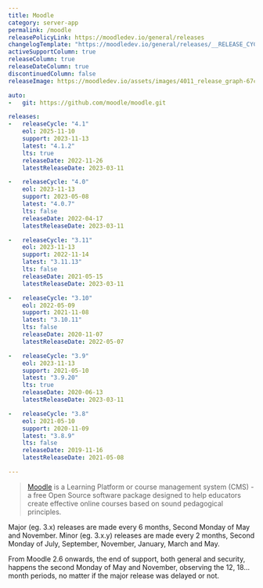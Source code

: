 ```yaml
---
title: Moodle
category: server-app
permalink: /moodle
releasePolicyLink: https://moodledev.io/general/releases
changelogTemplate: "https://moodledev.io/general/releases/__RELEASE_CYCLE__/__LATEST__"
activeSupportColumn: true
releaseColumn: true
releaseDateColumn: true
discontinuedColumn: false
releaseImage: https://moodledev.io/assets/images/4011_release_graph-67c5dac3e7ba705cf567a8624dc50c3d.png

auto:
-   git: https://github.com/moodle/moodle.git

releases:
-   releaseCycle: "4.1"
    eol: 2025-11-10
    support: 2023-11-13
    latest: "4.1.2"
    lts: true
    releaseDate: 2022-11-26
    latestReleaseDate: 2023-03-11

-   releaseCycle: "4.0"
    eol: 2023-11-13
    support: 2023-05-08
    latest: "4.0.7"
    lts: false
    releaseDate: 2022-04-17
    latestReleaseDate: 2023-03-11

-   releaseCycle: "3.11"
    eol: 2023-11-13
    support: 2022-11-14
    latest: "3.11.13"
    lts: false
    releaseDate: 2021-05-15
    latestReleaseDate: 2023-03-11

-   releaseCycle: "3.10"
    eol: 2022-05-09
    support: 2021-11-08
    latest: "3.10.11"
    lts: false
    releaseDate: 2020-11-07
    latestReleaseDate: 2022-05-07

-   releaseCycle: "3.9"
    eol: 2023-11-13
    support: 2021-05-10
    latest: "3.9.20"
    lts: true
    releaseDate: 2020-06-13
    latestReleaseDate: 2023-03-11

-   releaseCycle: "3.8"
    eol: 2021-05-10
    support: 2020-11-09
    latest: "3.8.9"
    lts: false
    releaseDate: 2019-11-16
    latestReleaseDate: 2021-05-08

---
```


> [Moodle](https://moodle.org/) is a Learning Platform or course management system (CMS) - a free Open Source software package designed to help educators create effective online courses based on sound pedagogical principles.

Major (eg. 3.x) releases are made every 6 months, Second Monday of May and November. Minor (eg. 3.x.y) releases are made every 2 months, Second Monday of July, September, November, January, March and May.

From Moodle 2.6 onwards, the end of support, both general and security, happens the second Monday of May and November, observing the 12, 18... month periods, no matter if the major release was delayed or not.
